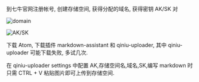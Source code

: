 到七牛官网注册帐号, 创建存储空间, 获得分配的域名, 获得密钥 AK/SK 对

![domain](http://ovt2bylq8.bkt.clouddn.com/45db02a83c0cb316627838eb5a981adb.png)

![AK/SK](http://ovt2bylq8.bkt.clouddn.com/03374b8121958e72641a835f75b2cfaf.png)

下载 Atom, 下载插件 markdown-assistant 和 qiniu-uploader, 其中 qiniu-uploader 可能下载失败, 多试几次.

在 qiniu-uploader settings 中配置 AK,存储空间名,域名,SK,编写 markdown 时只需 CTRL + V 粘贴图片即可上传到存储空间.
